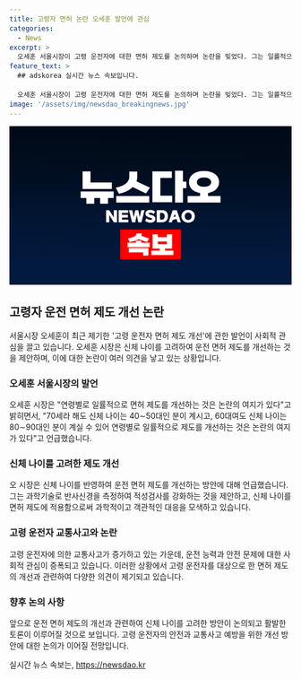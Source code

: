 ```yaml
---
title: 고령자 면허 논란 오세훈 발언에 관심
categories:
  - News
excerpt: >
  오세훈 서울시장이 고령 운전자에 대한 면허 제도를 논의하며 논란을 빚었다. 그는 일률적으로 연령에 따라 면허를 제한하는 것이 논란이 있고, 대신 신체 나이를 고려하는 제도 개선을 제안했다. 반사신경을 측정하는 기술을 활용한 적성검사를 이야기하며, 운전 능력을 객관적으로 판단하는 방안에 대해 언급했다. 이는 최근 고령 운전자 사고가 증가하고 있는 상황에서 논란이 된 문제로, 사고에 대한 고령 운전자의 책임과 관련된 논란도 존재한다.
feature_text: >
  ## adskorea 실시간 뉴스 속보입니다.

  오세훈 서울시장이 고령 운전자에 대한 면허 제도를 논의하며 논란을 빚었다. 그는 일률적으로 연령에 따라 면허를 제한하는 것이 논란이 있고, 대신 신체 나이를 고려하는 제도 개선을 제안했다. 반사신경을 측정하는 기술을 활용한 적성검사를 이야기하며, 운전 능력을 객관적으로 판단하는 방안에 대해 언급했다. 이는 최근 고령 운전자 사고가 증가하고 있는 상황에서 논란이 된 문제로, 사고에 대한 고령 운전자의 책임과 관련된 논란도 존재한다.
image: '/assets/img/newsdao_breakingnews.jpg'
---
```


<p><img src="/assets/img/newsdao_breakingnews.jpg" alt="adskorea 속보" /></p>

<h2 data-ke-size="size26">고령자 운전 면허 제도 개선 논란</h2>

<p data-ke-size="size16">서울시장 오세훈이 최근 제기한 '고령 운전자 면허 제도 개선'에 관한 발언이 사회적 관심을 끌고 있습니다. 오세훈 시장은 신체 나이를 고려하여 운전 면허 제도를 개선하는 것을 제안하며, 이에 대한 논란이 여러 의견을 낳고 있는 상황입니다.</p>

<h3>오세훈 서울시장의 발언</h3>

<p data-ke-size="size16">오세훈 시장은 "연령별로 일률적으로 면허 제도를 개선하는 것은 논란의 여지가 있다"고 밝히면서, "70세라 해도 신체 나이는 40∼50대인 분이 계시고, 60대여도 신체 나이는 80∼90대인 분이 계실 수 있어 연령별로 일률적으로 제도를 개선하는 것은 논란의 여지가 있다"고 언급했습니다.</p>

<h3>신체 나이를 고려한 제도 개선</h3>

<p data-ke-size="size16">오 시장은 신체 나이를 반영하여 운전 면허 제도를 개선하는 방안에 대해 언급했습니다. 그는 과학기술로 반사신경을 측정하여 적성검사를 강화하는 것을 제안하고, 신체 나이를 면허 제도에 적용함으로써 과학적이고 객관적인 대응을 모색하고 있습니다.</p>

<h3>고령 운전자 교통사고와 논란</h3>

<p data-ke-size="size16">고령 운전자에 의한 교통사고가 증가하고 있는 가운데, 운전 능력과 안전 문제에 대한 사회적 관심이 증폭되고 있습니다. 이러한 상황에서 고령 운전자를 대상으로 한 면허 제도의 개선과 관련하여 다양한 의견이 제기되고 있습니다.</p>

<h3>향후 논의 사항</h3>

<p data-ke-size="size16">앞으로 운전 면허 제도의 개선과 관련하여 신체 나이를 고려한 방안이 논의되고 활발한 토론이 이루어질 것으로 보입니다. 고령 운전자의 안전과 교통사고 예방을 위한 개선 방안에 대한 논의가 이어질 전망입니다.</p>
실시간 뉴스 속보는, <a href="https://newsdao.kr" rel="dofollow">https://newsdao.kr</a>


